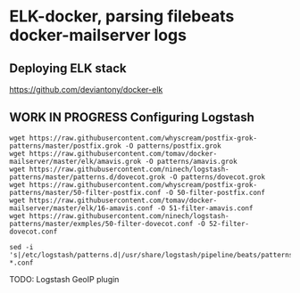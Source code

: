 # ELK-docker, parsing filebeats docker-mailserver logs

## Deploying ELK stack

https://github.com/deviantony/docker-elk


## WORK IN PROGRESS Configuring Logstash
```
wget https://raw.githubusercontent.com/whyscream/postfix-grok-patterns/master/postfix.grok -O patterns/postfix.grok
wget https://raw.githubusercontent.com/tomav/docker-mailserver/master/elk/amavis.grok -O patterns/amavis.grok
wget https://raw.githubusercontent.com/ninech/logstash-patterns/master/patterns.d/dovecot.grok -O patterns/dovecot.grok
wget https://raw.githubusercontent.com/whyscream/postfix-grok-patterns/master/50-filter-postfix.conf -O 50-filter-postfix.conf
wget https://raw.githubusercontent.com/tomav/docker-mailserver/master/elk/16-amavis.conf -O 51-filter-amavis.conf
wget https://raw.githubusercontent.com/ninech/logstash-patterns/master/exmples/50-filter-dovecot.conf -O 52-filter-dovecot.conf

sed -i 's|/etc/logstash/patterns.d|/usr/share/logstash/pipeline/beats/patterns|' *.conf
```
TODO: Logstash GeoIP plugin
